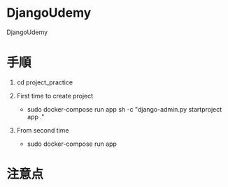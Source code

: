 # DjangoUdemy
DjangoUdemy

# 手順
1. cd project_practice

1. First time to create project
    - sudo docker-compose run app sh -c "django-admin.py startproject app ."
    
1. From second time 
    - sudo docker-compose run app 
    
# 注意点

